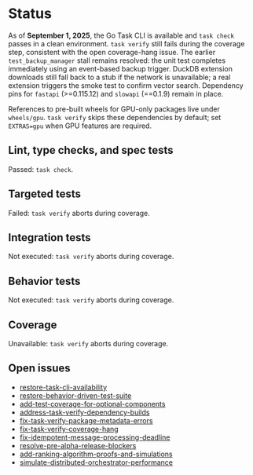 # Status

As of **September 1, 2025**, the Go Task CLI is available and `task check`
passes in a clean environment. `task verify` still fails during the coverage
step, consistent with the open coverage-hang issue. The earlier
`test_backup_manager` stall remains resolved: the unit test completes
immediately using an event-based backup trigger. DuckDB extension downloads
still fall back to a stub if the network is unavailable; a real extension
triggers the smoke test to confirm vector search. Dependency pins for
`fastapi` (>=0.115.12) and `slowapi` (==0.1.9) remain in place.

References to pre-built wheels for GPU-only packages live under `wheels/gpu`.
`task verify` skips these dependencies by default; set `EXTRAS=gpu` when GPU
features are required.

## Lint, type checks, and spec tests
Passed: `task check`.

## Targeted tests
Failed: `task verify` aborts during coverage.

## Integration tests
Not executed: `task verify` aborts during coverage.

## Behavior tests
Not executed: `task verify` aborts during coverage.

## Coverage
Unavailable: `task verify` aborts during coverage.

## Open issues
- [restore-task-cli-availability](
  issues/restore-task-cli-availability.md)
- [restore-behavior-driven-test-suite](
  issues/restore-behavior-driven-test-suite.md)
- [add-test-coverage-for-optional-components](
  issues/add-test-coverage-for-optional-components.md)
- [address-task-verify-dependency-builds](
  issues/address-task-verify-dependency-builds.md)
- [fix-task-verify-package-metadata-errors](
  issues/fix-task-verify-package-metadata-errors.md)
- [fix-task-verify-coverage-hang](
  issues/fix-task-verify-coverage-hang.md)
- [fix-idempotent-message-processing-deadline](
  issues/fix-idempotent-message-processing-deadline.md)
- [resolve-pre-alpha-release-blockers](
  issues/resolve-pre-alpha-release-blockers.md)
- [add-ranking-algorithm-proofs-and-simulations](
  issues/add-ranking-algorithm-proofs-and-simulations.md)
- [simulate-distributed-orchestrator-performance](
  issues/simulate-distributed-orchestrator-performance.md)
